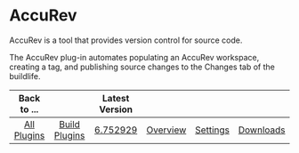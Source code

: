 
AccuRev
=======

AccuRev is a tool that provides version control for source code.

The AccuRev plug-in automates populating an AccuRev workspace, creating a tag, and publishing source changes to the Changes tab of the buildlife.


|Back to ...||Latest Version||||
| :---: | :---: | :---: | :---: | :---: | :---: |
|[All Plugins](../../index.md)|[Build Plugins](../README.md)|[6.752929](https://raw.githubusercontent.com/UrbanCode/IBM-UCB-PLUGINS/main/files/AccuRev/AccuRev-6.752929.zip)|[Overview](overview.md)|[Settings](settings.md)|[Downloads](downloads.md)|
